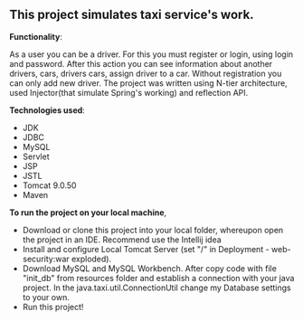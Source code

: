 ## This project simulates taxi service's work.

**Functionality**:

  As a user you can be a driver. For this you must register or login, using login and password.
  After this action you can see information about another drivers, cars, drivers cars, assign driver to a car.
  Without registration you can only add new driver.
  The project was written using N-tier architecture, used  Injector(that simulate Spring's working) and reflection API. 

**Technologies used**:
- JDK 
- JDBC
- MySQL
- Servlet
- JSP
- JSTL
- Tomcat 9.0.50
- Maven

**To run the project on your local machine**,
- Download or clone this project into your local folder, whereupon open the project in an IDE. Recommend use the Intellij idea
- Install and configure Local Tomcat Server (set "/" in Deployment - web-security:war exploded).
- Download MySQL and MySQL Workbench. After copy code with file "init_db" from resources folder
and establish a connection with your java project. In the java.taxi.util.ConnectionUtil change my Database settings to your own.
- Run this project!

